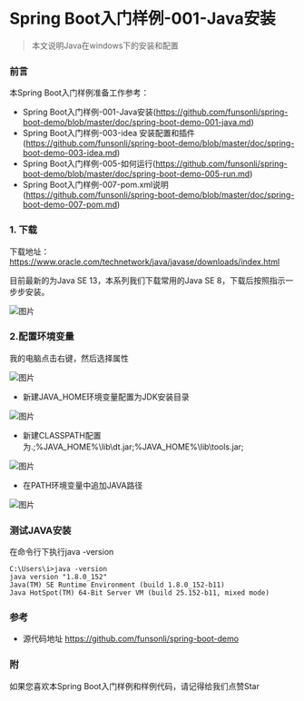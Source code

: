 # Spring Boot入门样例-001-Java安装

> 本文说明Java在windows下的安装和配置

### 前言

本Spring Boot入门样例准备工作参考：

- Spring Boot入门样例-001-Java安装(https://github.com/funsonli/spring-boot-demo/blob/master/doc/spring-boot-demo-001-java.md)
- Spring Boot入门样例-003-idea 安装配置和插件(https://github.com/funsonli/spring-boot-demo/blob/master/doc/spring-boot-demo-003-idea.md)
- Spring Boot入门样例-005-如何运行(https://github.com/funsonli/spring-boot-demo/blob/master/doc/spring-boot-demo-005-run.md)
- Spring Boot入门样例-007-pom.xml说明(https://github.com/funsonli/spring-boot-demo/blob/master/doc/spring-boot-demo-007-pom.md)


### 1. 下载
下载地址：https://www.oracle.com/technetwork/java/javase/downloads/index.html

目前最新的为Java SE 13，本系列我们下载常用的Java SE 8，下载后按照指示一步步安装。

![图片](https://raw.githubusercontent.com/funsonli/spring-boot-demo/master/doc/images/spring-boot-demo-001-java-01.png?raw=true)


### 2.配置环境变量

我的电脑点击右键，然后选择属性

![图片](https://raw.githubusercontent.com/funsonli/spring-boot-demo/master/doc/images/spring-boot-demo-001-java-020.png?raw=true)


- 新建JAVA_HOME环境变量配置为JDK安装目录

![图片](https://raw.githubusercontent.com/funsonli/spring-boot-demo/master/doc/images/spring-boot-demo-001-java-02.png?raw=true)

- 新建CLASSPATH配置为.;%JAVA_HOME%\lib\dt.jar;%JAVA_HOME%\lib\tools.jar;

![图片](https://raw.githubusercontent.com/funsonli/spring-boot-demo/master/doc/images/spring-boot-demo-001-java-03.png?raw=true)

- 在PATH环境变量中追加JAVA路径

![图片](https://raw.githubusercontent.com/funsonli/spring-boot-demo/master/doc/images/spring-boot-demo-001-java-04.png?raw=true)

### 测试JAVA安装

在命令行下执行java -version

```
C:\Users\i>java -version
java version "1.8.0_152"
Java(TM) SE Runtime Environment (build 1.8.0_152-b11)
Java HotSpot(TM) 64-Bit Server VM (build 25.152-b11, mixed mode)
```


### 参考
- 源代码地址 https://github.com/funsonli/spring-boot-demo

### 附

如果您喜欢本Spring Boot入门样例和样例代码，请记得给我们点赞Star
